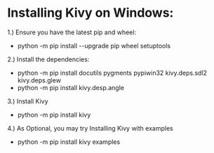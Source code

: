 # Installing Kivy on Windows:

1.) Ensure you have the latest pip and wheel:
* python -m pip install --upgrade pip wheel setuptools

2.) Install the dependencies:
* python -m pip install docutils pygments pypiwin32 kivy.deps.sdl2 kivy.deps.glew
* python -m pip install kivy.desp.angle

3.) Install Kivy
* python -m pip install kivy

4.) As Optional, you may try Installing Kivy with examples
* python -m pip install kivy examples
